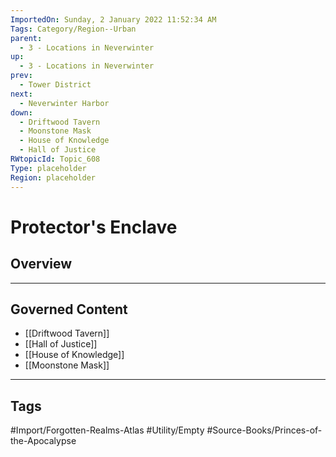 ```yaml
---
ImportedOn: Sunday, 2 January 2022 11:52:34 AM
Tags: Category/Region--Urban
parent:
  - 3 - Locations in Neverwinter
up:
  - 3 - Locations in Neverwinter
prev:
  - Tower District
next:
  - Neverwinter Harbor
down:
  - Driftwood Tavern
  - Moonstone Mask
  - House of Knowledge
  - Hall of Justice
RWtopicId: Topic_608
Type: placeholder
Region: placeholder
---
```

# Protector's Enclave
## Overview
---
## Governed Content
- [[Driftwood Tavern]]
- [[Hall of Justice]]
- [[House of Knowledge]]
- [[Moonstone Mask]]


---
## Tags
#Import/Forgotten-Realms-Atlas #Utility/Empty #Source-Books/Princes-of-the-Apocalypse

